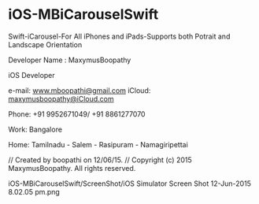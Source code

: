 # iOS-MBiCarouselSwift
Swift-iCarousel-For All iPhones and iPads-Supports both Potrait and Landscape Orientation

Developer Name : MaxymusBoopathy

iOS Developer

e-mail: www.mboopathi@gmail.com
iCloud: maxymusboopathy@iCloud.com

Phone: +91 9952671049/ +91 8861277070

Work: Bangalore

Home: Tamilnadu - Salem - Rasipuram - Namagiripettai


//  Created by boopathi on 12/06/15.
//  Copyright (c) 2015 MaxymusBoopathy. All rights reserved.


iOS-MBiCarouselSwift/ScreenShot/iOS Simulator Screen Shot 12-Jun-2015 8.02.05 pm.png
